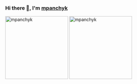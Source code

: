<h3 style="text-decoration: none;">Hi there 👋, I'm <a href="https://www.linkedin.com/in/mpanchyk" target="_blank">mpanchyk</a></h3>
<picture>
  <source
    srcset="https://github-readme-stats.vercel.app/api?username=mpanchyk&show_icons=true&hide_rank=true&hide_title=true&text_bold=false&theme=dark"
    media="(prefers-color-scheme: dark)" />
  <source
    srcset="https://github-readme-stats.vercel.app/api?username=mpanchyk&show_icons=true&hide_rank=true&hide_title=true&text_bold=false&theme=light"
    media="(prefers-color-scheme: light), (prefers-color-scheme: no-preference)" />
  <img src="https://github-readme-stats.vercel.app/api?username=mpanchyk&show_icons=true&hide_rank=true&hide_title=true&text_bold=false" alt="mpanchyk" height="200" />
</picture>
<picture>
  <source
    srcset="https://github-readme-stats.vercel.app/api/top-langs?username=mpanchyk&show_icons=true&locale=en&layout=compact&hide_title=true&theme=dark"
    media="(prefers-color-scheme: dark)" />
  <source
    srcset="https://github-readme-stats.vercel.app/api/top-langs?username=mpanchyk&show_icons=true&locale=en&layout=compact&hide_title=true&theme=light"
    media="(prefers-color-scheme: light), (prefers-color-scheme: no-preference)" />
  <img src="https://github-readme-stats.vercel.app/api/top-langs?username=mpanchyk&show_icons=true&locale=en&layout=compact&hide_title=true" alt="mpanchyk" height="200" />
</picture>
<!--
Built with the help of
- https://github.com/abhisheknaiidu/awesome-github-profile-readme
- https://github.com/anuraghazra/github-readme-stats
-->
